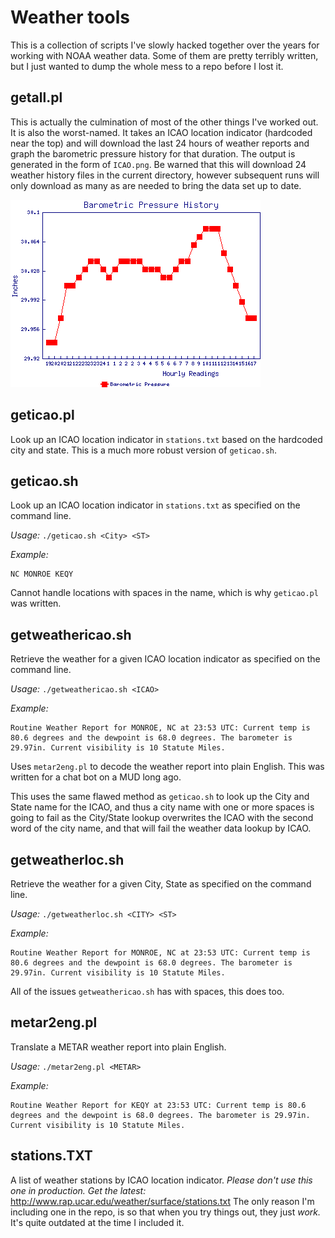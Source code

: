 # Weather tools

This is a collection of scripts I've slowly hacked together over the years for working with NOAA weather data.
Some of them are pretty terribly written, but I just wanted to dump the whole mess to a repo before I lost it.

## getall.pl

This is actually the culmination of most of the other things I've worked out.
It is also the worst-named.
It takes an ICAO location indicator (hardcoded near the top) and will download the last 24 hours of weather reports and graph the barometric pressure history for that duration.
The output is generated in the form of `ICAO.png`.
Be warned that this will download 24 weather history files in the current directory, however subsequent runs will only download as many as are needed to bring the data set up to date.

![Sample Barometric Pressure history graph](https://raw.githubusercontent.com/QBFreak/WeatherTools/master/KEQY.png)

## geticao.pl

Look up an ICAO location indicator in `stations.txt` based on the hardcoded city and state.
This is a much more robust version of `geticao.sh`.

## geticao.sh

Look up an ICAO location indicator in `stations.txt` as specified on the command line.

*Usage:* `./geticao.sh <City> <ST>`

*Example:*
```$ ./geticao.sh Monroe NC
NC MONROE KEQY
```

Cannot handle locations with spaces in the name, which is why `geticao.pl` was written.

## getweathericao.sh

Retrieve the weather for a given ICAO location indicator as specified on the command line.

*Usage:* `./getweathericao.sh <ICAO>`

*Example:*
```$ ./getweathericao.sh KEQY
Routine Weather Report for MONROE, NC at 23:53 UTC: Current temp is 80.6 degrees and the dewpoint is 68.0 degrees. The barometer is 29.97in. Current visibility is 10 Statute Miles.
```

Uses `metar2eng.pl` to decode the weather report into plain English.
This was written for a chat bot on a MUD long ago.

This uses the same flawed method as `geticao.sh` to look up the City and State name for the ICAO, and thus a city name with one or more spaces is going to fail as the City/State lookup overwrites the ICAO with the second word of the city name, and that will fail the weather data lookup by ICAO.

## getweatherloc.sh

Retrieve the weather for a given City, State as specified on the command line.

*Usage:* `./getweatherloc.sh <CITY> <ST>`

*Example:*
```$ ./getweatherloc.sh Monroe NC
Routine Weather Report for MONROE, NC at 23:53 UTC: Current temp is 80.6 degrees and the dewpoint is 68.0 degrees. The barometer is 29.97in. Current visibility is 10 Statute Miles.
```

All of the issues `getweathericao.sh` has with spaces, this does too.

## metar2eng.pl

Translate a METAR weather report into plain English.

*Usage:* `./metar2eng.pl <METAR>`

*Example:*
```$ ./metar2eng.pl KEQY 132353Z AUTO 00000KT 10SM CLR 27/20 A2997 RMK AO2 SLP147 T02670200 10306 20267 55001
Routine Weather Report for KEQY at 23:53 UTC: Current temp is 80.6 degrees and the dewpoint is 68.0 degrees. The barometer is 29.97in. Current visibility is 10 Statute Miles.
```

## stations.TXT

A list of weather stations by ICAO location indicator.
*Please don't use this one in production. Get the latest:* http://www.rap.ucar.edu/weather/surface/stations.txt
The only reason I'm including one in the repo, is so that when you try things out, they just _work._
It's quite outdated at the time I included it.
